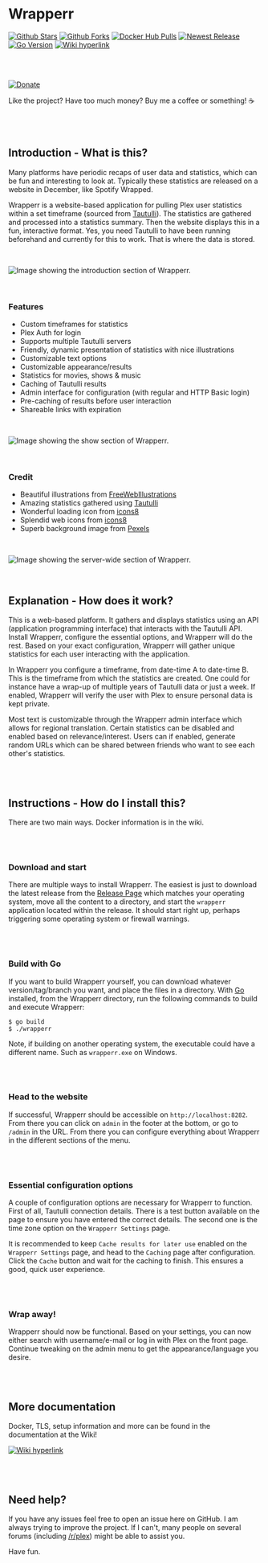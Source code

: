 # Wrapperr
[![Github Stars](https://img.shields.io/github/stars/aunefyren/wrapperr?style=for-the-badge)](https://github.com/aunefyren/wrapperr)
[![Github Forks](https://img.shields.io/github/forks/aunefyren/wrapperr?style=for-the-badge)](https://github.com/aunefyren/wrapperr)
[![Docker Hub Pulls](https://img.shields.io/docker/pulls/aunefyren/wrapperr?style=for-the-badge)](https://hub.docker.com/r/aunefyren/wrapperr)
[![Newest Release](https://img.shields.io/github/v/release/aunefyren/wrapperr?style=for-the-badge)](https://github.com/aunefyren/wrapperr/releases)
[![Go Version](https://img.shields.io/github/go-mod/go-version/aunefyren/wrapperr?style=for-the-badge)](https://go.dev/dl/)
[![Wiki hyperlink](https://img.shields.io/badge/Go_To-Wiki-page?style=for-the-badge&labelColor=%23555555&color=%23007ec6)](https://github.com/aunefyren/wrapperr/wiki)

<br>
<br>

[![Donate](https://img.shields.io/badge/PayPal-Buy%20me%20coffee-blue?style=for-the-badge)](https://www.paypal.com/donate/?hosted_button_id=YRKMNM4S8VNBS) 

Like the project? Have too much money? Buy me a coffee or something! ☕️

<br>
<br>

## Introduction - What is this?

Many platforms have periodic recaps of user data and statistics, which can be fun and interesting to look at. Typically these statistics are released on a website in December, like Spotify Wrapped.

Wrapperr is a website-based application for pulling Plex user statistics within a set timeframe (sourced from [Tautulli](https://github.com/Tautulli/Tautulli)). The statistics are gathered and processed into a statistics summary. Then the website displays this in a fun, interactive format. Yes, you need Tautulli to have been running beforehand and currently for this to work. That is where the data is stored.

<br>

![Image showing the introduction section of Wrapperr.](https://raw.githubusercontent.com/aunefyren/wrapperr/main/web/assets/img/example_01.PNG?raw=true)

<br>

### Features
- Custom timeframes for statistics
- Plex Auth for login
- Supports multiple Tautulli servers
- Friendly, dynamic presentation of statistics with nice illustrations
- Customizable text options
- Customizable appearance/results
- Statistics for movies, shows & music
- Caching of Tautulli results
- Admin interface for configuration (with regular and HTTP Basic login)
- Pre-caching of results before user interaction
- Shareable links with expiration

<br>

![Image showing the show section of Wrapperr.](https://raw.githubusercontent.com/aunefyren/wrapperr/main/web/assets/img/example_02.PNG?raw=true)

<br>

### Credit
- Beautiful illustrations from [FreeWebIllustrations](https://freewebillustrations.com)
- Amazing statistics gathered using [Tautulli](https://github.com/Tautulli/Tautulli)
- Wonderful loading icon from [icons8](https://icons8.com/preloaders/en/miscellaneous/hourglass)
- Splendid web icons from [icons8](https://icons8.com/icon/set/popular/material-rounded)
- Superb background image from [Pexels](https://www.pexels.com/photo/snowy-forest-235621/)

<br>

![Image showing the server-wide section of Wrapperr.](https://raw.githubusercontent.com/aunefyren/wrapperr/main/web/assets/img/example_03.PNG?raw=true)

<br>

## Explanation - How does it work?
This is a web-based platform. It gathers and displays statistics using an API (application programming interface) that interacts with the Tautulli API. Install Wrapperr, configure the essential options, and Wrapperr will do the rest. Based on your exact configuration, Wrapperr will gather unique statistics for each user interacting with the application.

In Wrapperr you configure a timeframe, from date-time A to date-time B. This is the timeframe from which the statistics are created. One could for instance have a wrap-up of multiple years of Tautulli data or just a week. If enabled, Wrapperr will verify the user with Plex to ensure personal data is kept private.

Most text is customizable through the Wrapperr admin interface which allows for regional translation. Certain statistics can be disabled and enabled based on relevance/interest. Users can if enabled, generate random URLs which can be shared between friends who want to see each other's statistics.

<br>
<br>

## Instructions - How do I install this?
There are two main ways. Docker information is in the wiki.

<br>
<br>

### Download and start
There are multiple ways to install Wrapperr. The easiest is just to download the latest release from the [Release Page](https://github.com/aunefyren/wrapperr/releases) which matches your operating system, move all the content to a directory, and start the ```wrapperr``` application located within the release. It should start right up, perhaps triggering some operating system or firewall warnings.

<br>
<br>

### Build with Go
If you want to build Wrapperr yourself, you can download whatever version/tag/branch you want, and place the files in a directory. With [Go](https://go.dev/dl/) installed, from the Wrapperr directory, run the following commands to build and execute Wrapperr:

```
$ go build
$ ./wrapperr
```
Note, if building on another operating system, the executable could have a different name. Such as ```wrapperr.exe``` on Windows.

<br>
<br>

### Head to the website
If successful, Wrapperr should be accessible on ```http://localhost:8282```. From there you can click on ```admin``` in the footer at the bottom, or go to ```/admin``` in the URL. From there you can configure everything about Wrapperr in the different sections of the menu. 

<br>
<br>

### Essential configuration options
A couple of configuration options are necessary for Wrapperr to function. First of all, Tautulli connection details. There is a test button available on the page to ensure you have entered the correct details. The second one is the time zone option on the ```Wrapperr Settings``` page.

It is recommended to keep ```Cache results for later use``` enabled on the ```Wrapperr Settings``` page, and head to the ```Caching``` page after configuration. Click the ```Cache``` button and wait for the caching to finish. This ensures a good, quick user experience. 

<br>
<br>

### Wrap away!
Wrapperr should now be functional. Based on your settings, you can now either search with username/e-mail or log in with Plex on the front page. Continue tweaking on the admin menu to get the appearance/language you desire.

<br>
<br>

## More documentation

Docker, TLS, setup information and more can be found in the documentation at the Wiki!

[![Wiki hyperlink](https://img.shields.io/badge/Go_To-Wiki-page?style=for-the-badge&labelColor=%23555555&color=%23007ec6)](https://github.com/aunefyren/wrapperr/wiki)

<br>
<br>

## Need help?
If you have any issues feel free to open an issue here on GitHub. I am always trying to improve the project. If I can't, many people on several forums (including [/r/plex](https://www.reddit.com/r/plex)) might be able to assist you.

Have fun.
